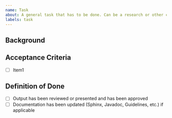 ```yaml
---
name: Task
about: A general task that has to be done. Can be a research or other common work to be done.
labels: task
---
```

## Background ##

<!-- Describe the task and the research goal that is expected after this issue has been moved to done -->

## Acceptance Criteria ##

<!-- Add items here or describe what is expected as the result of the task, i.e. a wiki entry, a 
conceptual document or a configured tool that executes recurring tasks. -->

- [ ] Item1

## Definition of Done ##

- [ ] Output has been reviewed or presented and has been approved
- [ ] Documentation has been updated (Sphinx, Javadoc, Guidelines, etc.) if applicable
